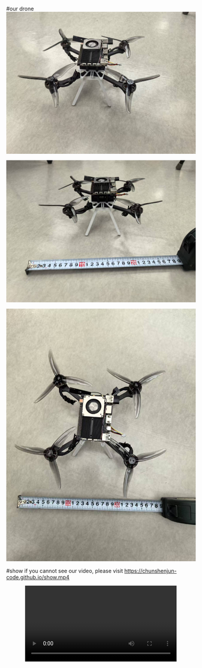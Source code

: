 #our drone
![our drone1](/drone1.jpg)

![our drone2](/drone2.jpg)

![our drone3](/drone3.jpg)

#show if you cannot see our video, please visit https://chunshenjun-code.github.io/show.mp4
<div style="text-align:center">
  <video controls width="80%">
    <source src="./show.mp4" type="video/mp4">
    Video not supported.
  </video>
</div>
